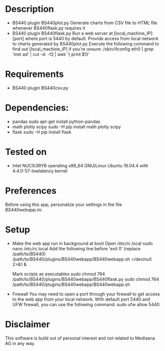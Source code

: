 # Description
* BS440 plugin BS440plot.py
	Generate charts from CSV file to HTML file whenever BS440flask.py requires it
* BS440 plugin BS440flask.py
	Run a web server at [local_machine_IP]:[port] where port is 5440 by default.
	Provide access from local network to charts generated by BS440plot.py 
	Execute the following command to find out [local_machine_IP] if you're unsure:
		/sbin/ifconfig eth0 | grep 'inet ad' | cut -d: -f2 | awk '{ print $1}'

# Requirements
* BS440 plugin BS440csv.py

# Dependencies:
* pandas
		sudo apt-get install python-pandas
* math plotly scipy
		sudo -H pip install math plotly scipy
* flask
		sudo -H pip install flask

# Tested on
* Intel NUC5i3RYB operating x86_64 GNU/Linux Ubuntu 16.04.4 with 4.4.0-57-lowlatency kernel

# Preferences
Before using this app, personalize your settings in the file _BS440webapp.ini_.

# Setup
* Make the web app run in background at boot
	Open /etc/rc.local
		sudo nano /etc/rc.local
	Add the following line before 'exit 0' (replace /path/to/BS440)
		/path/to/BS440/plugins/BS440webapp/BS440webapp.sh >/dev/null 2>&1 &

	Mark scripts as executables
		sudo chmod 764 /path/to/BS440/plugins/BS440webapp/BS440flask.py
		sudo chmod 764 /path/to/BS440/plugins/BS440webapp/BS440webapp.sh

* Firewall
	You may need to open a port through your firewall to get access to the web app from your local network. 
	With default port 5440 and UFW firewall, you can use the following command:
		sudo ufw allow 5440

# Disclaimer
This software is build out of personal interest and not related to 
Medisana AG in any way.
